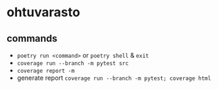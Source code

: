 # ohtuvarasto


## commands
- `poetry run <command>` or `poetry shell` & `exit`
- `coverage run --branch -m pytest src`
- `coverage report -m`
- generate report `coverage run --branch -m pytest; coverage html`